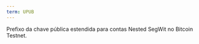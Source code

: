 ```yaml
---
term: UPUB
---
```


Prefixo da chave pública estendida para contas Nested SegWit no Bitcoin Testnet.